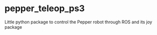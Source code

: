 # pepper_teleop_ps3
Little python package to control the Pepper robot through ROS and its joy package
